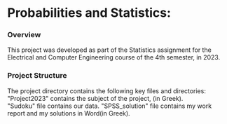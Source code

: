 # Probabilities and Statistics:

### Overview
This project was developed as part of the Statistics assignment for the Electrical and Computer Engineering course of the 4th semester, in 2023. 



### Project Structure
The project directory contains the following key files and directories:     
"Project2023" contains the subject of the project, (in Greek).  
"Sudoku" file contains our data.
"SPSS_solution" file contains my work report and my solutions in Word(in Greek).

